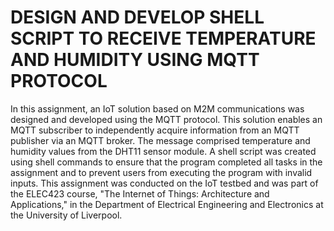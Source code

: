 # DESIGN AND DEVELOP SHELL SCRIPT TO RECEIVE TEMPERATURE AND HUMIDITY USING MQTT PROTOCOL

In this assignment, an IoT solution based on M2M communications was designed and developed using the MQTT protocol. This solution enables an MQTT subscriber to independently acquire information from an MQTT publisher via an MQTT broker. The message comprised temperature and humidity values from the DHT11 sensor module. A shell script was created using shell commands to ensure that the program completed all tasks in the assignment and to prevent users from executing the program with invalid inputs. This assignment was conducted on the IoT testbed and was part of the ELEC423 course, "The Internet of Things: Architecture and Applications," in the Department of Electrical Engineering and Electronics at the University of Liverpool.

